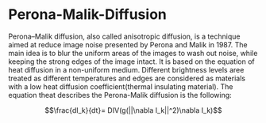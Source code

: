 # Perona-Malik-Diffusion
Perona–Malik diffusion, also called anisotropic diffusion, is a technique aimed at reduce image noise presented by Perona and Malik in 1987.
The main idea is to blur the uniform areas of the images to wash out noise, while keeping the strong edges of the image intact. 
It is based on the equation of heat diffusion in a non-uniform medium. Different brightness levels aree treated as different temperatures and edges are considered as materials with a low heat diffusion coefficient(thermal insulating material). The equation theat describes the Perona-Malik diffusion is the following:

```math
\frac{dI_k}{dt}= DIV(g(||\nabla I_k||^2)\nabla I_k)
```
